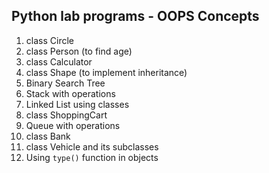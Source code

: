 ## Python lab programs - OOPS Concepts

01. class Circle
02. class Person (to find age)
03. class Calculator
04. class Shape (to implement inheritance)
05. Binary Search Tree
06. Stack with operations
07. Linked List using classes
08. class ShoppingCart
09. Queue with operations
10. class Bank
11. class Vehicle and its subclasses
12. Using `type()` function in objects